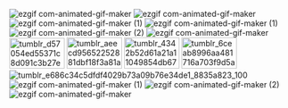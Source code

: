 ![ezgif com-animated-gif-maker](https://github.com/user-attachments/assets/c8f65316-814e-413a-8d7c-586cb9776616) 
![ezgif com-animated-gif-maker](https://github.com/user-attachments/assets/0c5db004-a97f-4f67-8a1d-1e5bf905f26a)
![ezgif com-animated-gif-maker (1)](https://github.com/user-attachments/assets/9db91c98-648f-4e92-94d9-c3ad6fb5f513)
![ezgif com-animated-gif-maker (1)](https://github.com/user-attachments/assets/7fa4360f-f01b-4368-99d0-cdeff420fe63)
![ezgif com-animated-gif-maker (2)](https://github.com/user-attachments/assets/2b76e243-e93d-4ffc-9eea-baae47f43fca)
![ezgif com-animated-gif-maker](https://github.com/user-attachments/assets/4978d68f-8d6d-44d2-a191-96ea1f2d9775)
<img width="99" height="55" alt="tumblr_d57054ed55371c8d091c3b27ebfd1943_37079afc_100" src="https://github.com/user-attachments/assets/d8b295d4-545f-4a08-bded-37fc0b0811b2" />
<img width="99" height="56" alt="tumblr_aeecd95652252881dbf18f3a81aa5a6e_b22ea5d7_100" src="https://github.com/user-attachments/assets/936c94f5-43d5-4e4a-a43d-4848e9d7e7c8" />
<img width="99" height="56" alt="tumblr_4342b52d61a21a11049854db6741384e_979ba7b2_100" src="https://github.com/user-attachments/assets/0cc24794-8f9a-4216-ba1f-2ef07dd7412c" />
<img width="99" height="56" alt="tumblr_6ceab8996aa481716a703f9d5a22def7_c65ce663_100" src="https://github.com/user-attachments/assets/4a21ba34-11d5-434d-b098-1df55609dc29" />
![tumblr_e686c34c5dfdf4029b73a09b76e34de1_8835a823_100](https://github.com/user-attachments/assets/752fb249-265d-4eff-bd17-3f654f345d0f)
![ezgif com-animated-gif-maker (1)](https://github.com/user-attachments/assets/3ab1f97e-d5d3-43b4-9cd9-2be95da4d6bd)
![ezgif com-animated-gif-maker (2)](https://github.com/user-attachments/assets/c58151eb-2e59-4cd9-8143-3aa7ad527bf1)
![ezgif com-animated-gif-maker](https://github.com/user-attachments/assets/588bd0f8-2a1e-4a90-99e9-52e0b10d5048)
